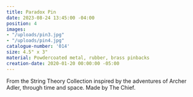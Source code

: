 ```yaml
---
title: Paradox Pin
date: 2023-08-24 13:45:00 -04:00
position: 4
images:
- "/uploads/pin3.jpg"
- "/uploads/pin4.jpg"
catalogue-number: '014'
size: 4.5" x 3"
material: Powdercoated metal, rubber, brass pinbacks
creation-date: 2020-01-20 00:00:00 -05:00
---
```


From the String Theory Collection inspired by the adventures of Archer Adler, through time and space. 
Made by The Chief.
